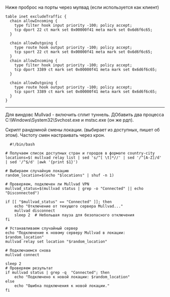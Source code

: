 Ниже проброс на порты через мулвад (если используется как клиент)
```
table inet excludeTraffic {
  chain allowIncoming {
    type filter hook input priority -100; policy accept;
    tcp dport 22 ct mark set 0x00000f41 meta mark set 0x6d6f6c65;
  }

  chain allowOutgoing {
    type route hook output priority -100; policy accept;
    tcp sport 22 ct mark set 0x00000f41 meta mark set 0x6d6f6c65;
  }
  chain allowIncoming {
    type filter hook input priority -100; policy accept;
    tcp dport 3389 ct mark set 0x00000f41 meta mark set 0x6d6f6c65;
  }

  chain allowOutgoing {
    type route hook output priority -100; policy accept;
    tcp sport 3389 ct mark set 0x00000f41 meta mark set 0x6d6f6c65;
  }
}
```

---
Для виндовс
Mullvad - включить сплит туннель. 
  ДОбавить два процесса C:\Windows\System32\Svchost.exe  и mstsc.exe (он же рдп).
  

Скрипт рандомной смены локации. (выбирает из доступных, пишет об этом). Частоту смен настраивать через крон.
```
  #!/bin/bash

# Получаем список доступных стран и городов в формате country-city
locations=$( mullvad relay list | sed 's/^[ \t]*//' | sed '/^[A-Z]/d' | sed '/^$/d' |awk '{print $1}')

# Выбираем случайную локацию
random_location=$(echo "$locations" | shuf -n 1)

# Проверяем, подключен ли Mullvad VPN
mullvad_status=$(mullvad status | grep -o "Connected" || echo "Disconnected")

if [[ "$mullvad_status" == "Connected" ]]; then
    echo "Отключение от текущего сервера Mullvad..."
    mullvad disconnect
    sleep 2  # Небольшая пауза для безопасного отключения
fi

# Устанавливаем случайный сервер
echo "Подключение к новому серверу Mullvad в локации: $random_location"
mullvad relay set location "$random_location"

# Подключаемся снова
mullvad connect

sleep 2
# Проверяем результат
if mullvad status | grep -q  "Connected"; then
    echo "Подключено к новой локации: $random_location"
else
    echo "Ошибка подключения к новой локации."
fi
  ```
